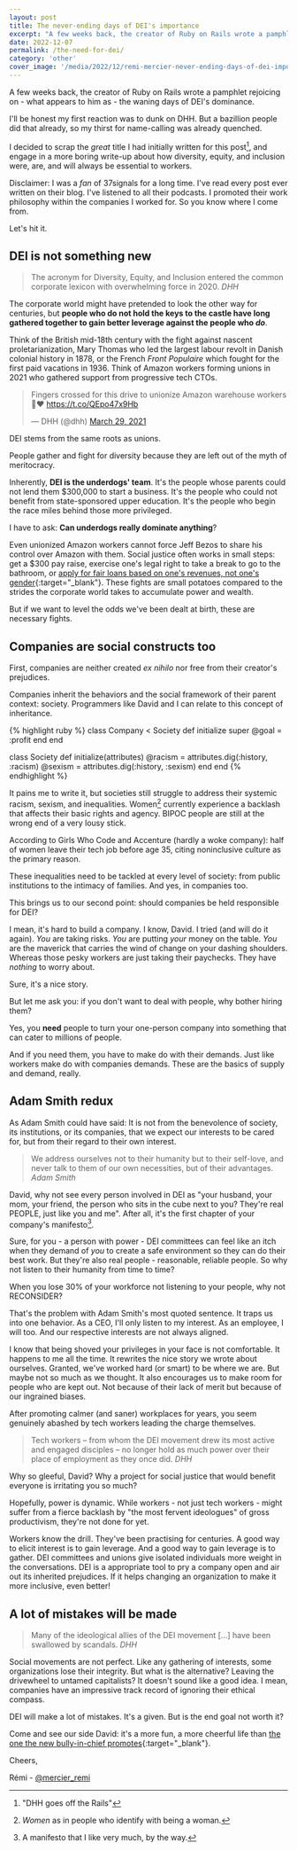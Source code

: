 ```yaml
---
layout: post
title: The never-ending days of DEI's importance
excerpt: "A few weeks back, the creator of Ruby on Rails wrote a pamphlet rejoicing on - what appears to him as - the waning days of DEI's dominance. This rebuttal talks about how diversity, equity, and inclusion were, are, and will always be essential to workers."
date: 2022-12-07
permalink: /the-need-for-dei/
category: 'other'
cover_image: '/media/2022/12/remi-mercier-never-ending-days-of-dei-importance.png'
---
```


A few weeks back, the creator of Ruby on Rails wrote a pamphlet rejoicing on - what appears to him as - the waning days of DEI's dominance.

I'll be honest my first reaction was to dunk on DHH. But a bazillion people did that already, so my thirst for name-calling was already quenched.

I decided to scrap the _great_ title I had initially written for this post[^1], and engage in a more boring write-up about how diversity, equity, and inclusion were, are, and will always be essential to workers.

Disclaimer: I was a _fan_ of 37signals for a long time. I've read every post ever written on their blog. I've listened to all their podcasts. I promoted their work philosophy within the companies I worked for. So you know where I come from.

Let's hit it.

## DEI is not something new

<blockquote>
  The acronym for Diversity, Equity, and Inclusion entered the common corporate lexicon with overwhelming force in 2020.
  <cite>DHH</cite>
</blockquote>

The corporate world might have pretended to look the other way for centuries, but **people who do not hold the keys to the castle have long gathered together to gain better leverage against the people who _do_**.

Think of the British mid-18th century with the fight against nascent proletarianization, Mary Thomas who led the largest labour revolt in Danish colonial history in 1878, or the French _Front Populaire_ which fought for the first paid vacations in 1936. Think of Amazon workers forming unions in 2021 who gathered support from progressive tech CTOs.

<blockquote class="twitter-tweet" data-dnt="true"><p lang="en" dir="ltr">Fingers crossed for this drive to unionize Amazon warehouse workers 🤞❤️ <a href="https://t.co/QEpo47x9Hb">https://t.co/QEpo47x9Hb</a></p>&mdash; DHH (@dhh) <a href="https://twitter.com/dhh/status/1376544493009301513?ref_src=twsrc%5Etfw">March 29, 2021</a></blockquote> <script async src="https://platform.twitter.com/widgets.js" charset="utf-8"></script>

DEI stems from the same roots as unions.

People gather and fight for diversity because they are left out of the myth of meritocracy.

Inherently, **DEI is the underdogs' team**. It's the people whose parents could not lend them $300,000 to start a business. It's the people who could not benefit from state-sponsored upper education. It's the people who begin the race miles behind those more privileged.

I have to ask: **Can underdogs really dominate anything**?

Even unionized Amazon workers cannot force Jeff Bezos to share his control over Amazon with them. Social justice often works in small steps: get a $300 pay raise, exercise one's legal right to take a break to go to the bathroom, or [apply for fair loans based on one's revenues, not one's gender](https://twitter.com/dhh/status/1192540900393705474){:target="\_blank"}. These fights are small potatoes compared to the strides the corporate world takes to accumulate power and wealth.

But if we want to level the odds we've been dealt at birth, these are necessary fights.

## Companies are social constructs too

First, companies are neither created _ex nihilo_ nor free from their creator's prejudices.

Companies inherit the behaviors and the social framework of their parent context: society. Programmers like David and I can relate to this concept of inheritance.

{% highlight ruby %}
class Company < Society
  def initialize
    super
    @goal = :profit
  end
end

class Society
  def initialize(attributes)
    @racism = attributes.dig(:history, :racism)
    @sexism = attributes.dig(:history, :sexism)
  end
end
{% endhighlight %}

It pains me to write it, but societies still struggle to address their systemic racism, sexism, and inequalities. Women[^2] currently experience a backlash that affects their basic rights and agency. BIPOC people are still at the wrong end of a very lousy stick.

According to Girls Who Code and Accenture (hardly a woke company): half of women leave their tech job before age 35, citing noninclusive culture as the primary reason.

These inequalities need to be tackled at every level of society: from public institutions to the intimacy of families. And yes, in companies too.

This brings us to our second point: should companies be held responsible for DEI?

I mean, it's hard to build a company. I know, David. I tried (and will do it again). _You_ are taking risks. _You_ are putting _your_ money on the table. _You_ are the maverick that carries the wind of change on your dashing shoulders. Whereas those pesky workers are just taking their paychecks. They have _nothing_ to worry about.

Sure, it's a nice story.

But let me ask you: if you don't want to deal with people, why bother hiring them?

Yes, you **need** people to turn your one-person company into something that can cater to millions of people.

And if you need them, you have to make do with their demands. Just like workers make do with companies demands. These are the basics of supply and demand, really.

## Adam Smith redux

As Adam Smith could have said: It is not from the benevolence of society, its institutions, or its companies, that we expect our interests to be cared for, but from their regard to their own interest.

<blockquote>
  We address ourselves not to their humanity but to their self-love, and never talk to them of our own necessities, but of their advantages.
  <cite>Adam Smith</cite>
</blockquote>

David, why not see every person involved in DEI as "your husband, your mom, your friend, the person who sits in the cube next to you? They're real PEOPLE, just like you and me". After all, it's the first chapter of your company's manifesto[^3].

Sure, for you - a person with power - DEI committees can feel like an itch when they demand of _you_ to create a safe environment so they can do their best work. But they're also real people - reasonable, reliable people. So why not listen to their humanity from time to time?

When you lose 30% of your workforce not listening to your people, why not RECONSIDER?

That's the problem with Adam Smith's most quoted sentence. It traps us into one behavior. As a CEO, I'll only listen to my interest. As an employee, I will too. And our respective interests are not always aligned.

I know that being shoved your privileges in your face is not comfortable. It happens to me all the time. It rewrites the nice story we wrote about ourselves. Granted, we've worked hard (or smart) to be where we are. But maybe not so much as we thought. It also encourages us to make room for people who are kept out. Not because of their lack of merit but because of our ingrained biases.

After promoting calmer (and saner) workplaces for years, you seem genuinely abashed by tech workers leading the charge themselves.

<blockquote>
  Tech workers – from whom the DEI movement drew its most active and engaged disciples – no longer hold as much power over their place of employment as they once did.
  <cite>DHH</cite>
</blockquote>

Why so gleeful, David? Why a project for social justice that would benefit everyone is irritating you so much?

Hopefully, power is dynamic. While workers - not just tech workers - might suffer from a fierce backlash by "the most fervent ideologues" of gross productivism, they're not done for yet.

Workers know the drill. They've been practising for centuries. A good way to elicit interest is to gain leverage. And a good way to gain leverage is to gather. DEI committees and unions give isolated individuals more weight in the conversations. DEI is a appropriate tool to pry a company open and air out its inherited prejudices. If it helps changing an organization to make it more inclusive, even better!

## A lot of mistakes will be made

<blockquote>
  Many of the ideological allies of the DEI movement [...] have been swallowed by scandals.
  <cite>DHH</cite>
</blockquote>

Social movements are not perfect. Like any gathering of interests, some organizations lose their integrity. But what is the alternative? Leaving the drivewheel to untamed capitalists? It doesn't sound like a good idea. I mean, companies have an impressive track record of ignoring their ethical compass.

DEI will make a lot of mistakes. It's a given. But is the end goal not worth it?

Come and see our side David: it's a more fun, a more cheerful life than [the one the new bully-in-chief promotes](https://twitter.com/elonmusk/status/1595535360863395842){:target="\_blank"}.

Cheers,

Rémi - [@mercier_remi](https://twitter.com/mercier_remi)

[^1]: "DHH goes off the Rails"
[^2]: _Women_ as in people who identify with being a woman.
[^3]: A manifesto that I like very much, by the way.

